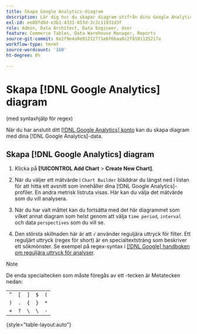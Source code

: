 ```yaml
---
title: Skapa Google Analytics-diagram
description: Lär dig hur du skapar diagram utifrån dina Google Analytics-data.
exl-id: ee80fd0d-e3b1-4331-853d-3c2c11931d3f
role: Admin, Data Architect, Data Engineer, User
feature: Commerce Tables, Data Warehouse Manager, Reports
source-git-commit: 6e2f9e4a9e91212771e6f6baa8c2f8101125217a
workflow-type: tm+mt
source-wordcount: '160'
ht-degree: 0%

---
```


# Skapa [!DNL Google Analytics] diagram

(med syntaxhjälp för regex)

När du har anslutit ditt [[!DNL Google Analytics] konto](../../data-analyst/importing-data/integrations/google-analytics.md) kan du skapa diagram med dina [!DNL Google Analytics]-data.

## Skapa [!DNL Google Analytics] diagram

1. Klicka på **[!UICONTROL Add Chart** > **Create New Chart]**.

1. När du väljer ett mätvärde i `Chart Builder` bläddrar du längst ned i listan för att hitta ett avsnitt som innehåller dina [!DNL Google Analytics]-profiler. En andra metrisk listruta visas. Här kan du välja det mätvärde som du vill analysera.

1. När du har valt måttet kan du fortsätta med det här diagrammet som vilket annat diagram som helst genom att välja `time period`, `interval` och data `perspectives` som du vill se.

1. Den största skillnaden här är att `√` använder reguljära uttryck för filter. Ett reguljärt uttryck (regex för short) är en specialtextsträng som beskriver ett sökmönster. Se exempel på regex-syntax i [[!DNL Google] handboken om reguljära uttryck för analyser](https://support.google.com/analytics/answer/1034324?hl=en).

>[!NOTE]
>
>De enda specialtecken som måste föregås av ett \-tecken är Metatecken nedan:

| | | | | |
|-----|-----|-----|-----|-----|
| `^` | `[` | `]` | `$` | `(` |
| `)` | `.` | `{` | `}` | `*` |
| `+` | `?` | `\` | `\` | `-` |

{style="table-layout:auto"}
